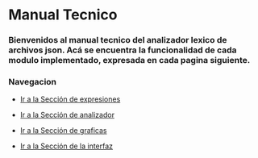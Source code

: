 
# Manual Tecnico

### Bienvenidos al manual tecnico del analizador lexico de archivos json. Acá se encuentra la funcionalidad de cada modulo implementado, expresada en cada pagina siguiente.

### Navegacion
- [Ir a la Sección de expresiones](../partes/expresiones.pdf)

- [Ir a la Sección de analizador](../partes/analizador.pdf)

- [Ir a la Sección de graficas](../partes/grafo.pdf)

- [Ir a la Sección de la interfaz](../partes/interfaz.pdf)

